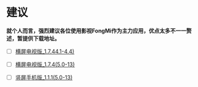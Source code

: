 # 建议
**就个人而言，强烈建议各位使用影视FongMi作为主力应用，优点太多不一一赘述，暂提供下载地址。**
- [ ] [横屏电视版_1.7.44.1-4.4)](https://github.com/FongMi/TV/releases/download/leanback-1.7.4/leanback-4.1.apk)

- [ ] [横屏电视版_1.7.4(5.0-13)](https://github.com/FongMi/TV/releases/download/leanback-1.7.4/leanback-python.apk)

- [ ] [竖屏手机版_1.1.1(5.0-13)](https://github.com/FongMi/TV/releases/download/mobile-1.1.1/mobile-python.apk)